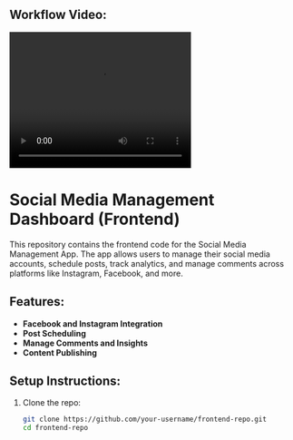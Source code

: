 ## Workflow Video:

<video width="320" height="240" controls>
  <source src="/public/video/work.mp4" type="video/mp4">
  Your browser does not support the video tag.
</video>

# Social Media Management Dashboard (Frontend)

This repository contains the frontend code for the Social Media Management App. The app allows users to manage their social media accounts, schedule posts, track analytics, and manage comments across platforms like Instagram, Facebook, and more.

## Features:

- **Facebook and Instagram Integration**
- **Post Scheduling**
- **Manage Comments and Insights**
- **Content Publishing**

## Setup Instructions:

1. Clone the repo:
   ```bash
   git clone https://github.com/your-username/frontend-repo.git
   cd frontend-repo
   ```
